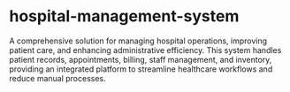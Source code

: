 # hospital-management-system
A comprehensive solution for managing hospital operations, improving patient care, and enhancing administrative efficiency. This system handles patient records, appointments, billing, staff management, and inventory, providing an integrated platform to streamline healthcare workflows and reduce manual processes.
